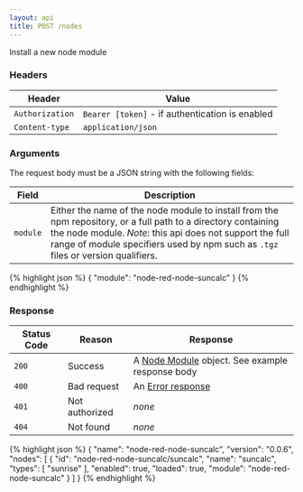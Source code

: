 ```yaml
---
layout: api
title: POST /nodes
---
```


Install a new node module

### Headers

Header          | Value
----------------|-------
`Authorization` | `Bearer [token]` - if authentication is enabled
`Content-type`  | `application/json`


### Arguments

The request body must be a JSON string with the following fields:

Field    | Description
---------|-----------------------
`module` | Either the name of the node module to install from the npm repository, or a full path to a directory containing the node module. _Note_: this api does not support the full range of module specifiers used by npm such as `.tgz` files or version qualifiers.

{% highlight json %}
{
  "module": "node-red-node-suncalc"
}
{% endhighlight %}

### Response

Status Code | Reason         | Response
------------|----------------|--------------
`200`       | Success        | A [Node Module](/docs/api/admin/types.html#node-module) object. See example response body
`400`       | Bad request    | An [Error response](/docs/api/admin/errors.html)
`401`       | Not authorized | _none_
`404`       | Not found      | _none_

{% highlight json %}
{
  "name": "node-red-node-suncalc",
  "version": "0.0.6",
  "nodes": [
    {
      "id": "node-red-node-suncalc/suncalc",
      "name": "suncalc",
      "types": [
        "sunrise"
      ],
      "enabled": true,
      "loaded": true,
      "module": "node-red-node-suncalc"
    }
  ]
}
{% endhighlight %}
